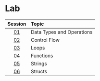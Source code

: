 # Lab

|  Session  | Topic                     |
| :-------: | :------------------------ |
| [01](01/) | Data Types and Operations |
| [02](02/) | Control Flow              |
| [03](03/) | Loops                     |
| [04](04/) | Functions                 |
| [05](05/) | Strings                   |
| [06](06/) | Structs                   |
